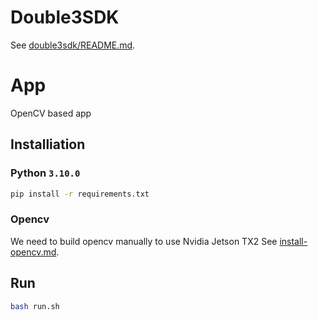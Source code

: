 # Double3SDK
See [double3sdk/README.md](double3sdk/README.md).

# App
OpenCV based app
## Installiation
### Python `3.10.0`
```bash
pip install -r requirements.txt
```
### Opencv
We need to build opencv manually to use Nvidia Jetson TX2
See [install-opencv.md](install-opencv.md).
## Run
```bash
bash run.sh
```